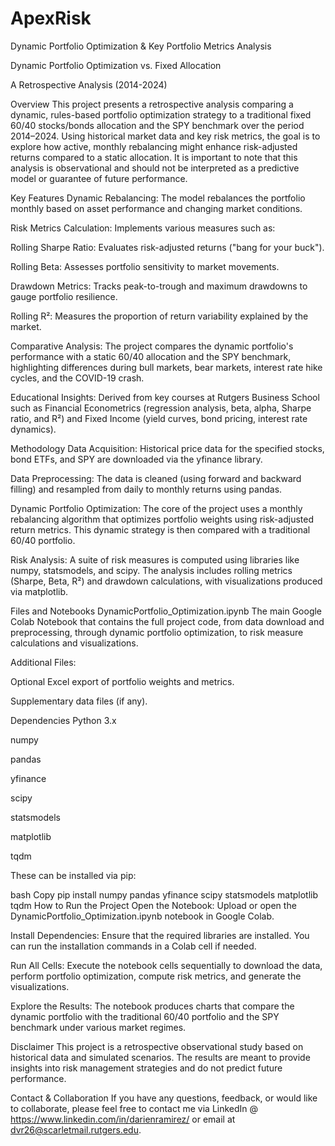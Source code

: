# ApexRisk
Dynamic Portfolio Optimization &amp; Key Portfolio Metrics Analysis

Dynamic Portfolio Optimization vs. Fixed Allocation

A Retrospective Analysis (2014-2024)

Overview
This project presents a retrospective analysis comparing a dynamic, rules-based portfolio optimization strategy to a traditional fixed 60/40 stocks/bonds allocation and the SPY benchmark over the period 2014–2024. Using historical market data and key risk metrics, the goal is to explore how active, monthly rebalancing might enhance risk-adjusted returns compared to a static allocation. It is important to note that this analysis is observational and should not be interpreted as a predictive model or guarantee of future performance.

Key Features
Dynamic Rebalancing:
The model rebalances the portfolio monthly based on asset performance and changing market conditions.

Risk Metrics Calculation:
Implements various measures such as:

Rolling Sharpe Ratio: Evaluates risk-adjusted returns ("bang for your buck").

Rolling Beta: Assesses portfolio sensitivity to market movements.

Drawdown Metrics: Tracks peak-to-trough and maximum drawdowns to gauge portfolio resilience.

Rolling R²: Measures the proportion of return variability explained by the market.

Comparative Analysis:
The project compares the dynamic portfolio's performance with a static 60/40 allocation and the SPY benchmark, highlighting differences during bull markets, bear markets, interest rate hike cycles, and the COVID-19 crash.

Educational Insights:
Derived from key courses at Rutgers Business School such as Financial Econometrics (regression analysis, beta, alpha, Sharpe ratio, and R²) and Fixed Income (yield curves, bond pricing, interest rate dynamics).

Methodology
Data Acquisition:
Historical price data for the specified stocks, bond ETFs, and SPY are downloaded via the yfinance library.

Data Preprocessing:
The data is cleaned (using forward and backward filling) and resampled from daily to monthly returns using pandas.

Dynamic Portfolio Optimization:
The core of the project uses a monthly rebalancing algorithm that optimizes portfolio weights using risk-adjusted return metrics. This dynamic strategy is then compared with a traditional 60/40 portfolio.

Risk Analysis:
A suite of risk measures is computed using libraries like numpy, statsmodels, and scipy. The analysis includes rolling metrics (Sharpe, Beta, R²) and drawdown calculations, with visualizations produced via matplotlib.

Files and Notebooks
DynamicPortfolio_Optimization.ipynb
The main Google Colab Notebook that contains the full project code, from data download and preprocessing, through dynamic portfolio optimization, to risk measure calculations and visualizations.

Additional Files:

Optional Excel export of portfolio weights and metrics.

Supplementary data files (if any).

Dependencies
Python 3.x

numpy

pandas

yfinance

scipy

statsmodels

matplotlib

tqdm

These can be installed via pip:

bash
Copy
pip install numpy pandas yfinance scipy statsmodels matplotlib tqdm
How to Run the Project
Open the Notebook:
Upload or open the DynamicPortfolio_Optimization.ipynb notebook in Google Colab.

Install Dependencies:
Ensure that the required libraries are installed. You can run the installation commands in a Colab cell if needed.

Run All Cells:
Execute the notebook cells sequentially to download the data, perform portfolio optimization, compute risk metrics, and generate the visualizations.

Explore the Results:
The notebook produces charts that compare the dynamic portfolio with the traditional 60/40 portfolio and the SPY benchmark under various market regimes.

Disclaimer
This project is a retrospective observational study based on historical data and simulated scenarios. The results are meant to provide insights into risk management strategies and do not predict future performance.

Contact & Collaboration
If you have any questions, feedback, or would like to collaborate, please feel free to contact me via LinkedIn @ https://www.linkedin.com/in/darienramirez/ or email at dvr26@scarletmail.rutgers.edu.
